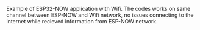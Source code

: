 Example of ESP32-NOW application with Wifi. The codes works on same channel between ESP-NOW and Wifi network, no issues connecting to the internet while recieved information from ESP-NOW network.

